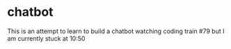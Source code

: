 # chatbot 
This is an attempt to learn to build a chatbot watching coding train #79 but I am currently stuck at 10:50
